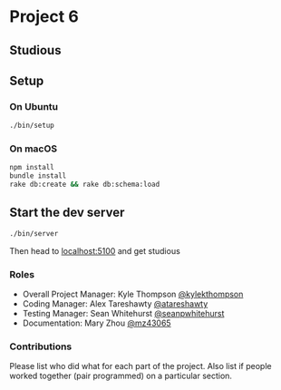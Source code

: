 # Project 6
## Studious

## Setup

### On Ubuntu
```bash
./bin/setup
```

### On macOS
```bash
npm install
bundle install
rake db:create && rake db:schema:load
```

## Start the dev server
```bash
./bin/server
```

Then head to [localhost:5100](http://localhost:5100) and get studious

### Roles
* Overall Project Manager: Kyle Thompson [@kylekthompson](https://github.com/kylekthompson)
* Coding Manager: Alex Tareshawty [@atareshawty](https://github.com/atareshawty)
* Testing Manager: Sean Whitehurst [@seanpwhitehurst](https://github.com/seanpwhitehurst)
* Documentation: Mary Zhou [@mz43065](https://github.com/mz43065)

### Contributions
Please list who did what for each part of the project.
Also list if people worked together (pair programmed) on a particular section.
